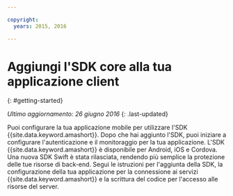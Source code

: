 ```yaml
---

copyright:
  years: 2015, 2016

---
```


# Aggiungi l'SDK core alla tua applicazione client
{: #getting-started}

*Ultimo aggiornamento: 26 giugno 2016*
{: .last-updated}

Puoi configurare la tua applicazione mobile per utilizzare l'SDK {{site.data.keyword.amashort}}.  Dopo che hai aggiunto l'SDK, puoi iniziare a configurare l'autenticazione e il monitoraggio per la tua applicazione. L'SDK {{site.data.keyword.amashort}} è disponibile per Android, iOS e Cordova. Una nuova SDK Swift è stata rilasciata, rendendo più semplice la protezione delle tue risorse di back-end. Segui le istruzioni per l'aggiunta della SDK, la configurazione della tua applicazione per la connessione ai servizi {{site.data.keyword.amashort}} e la scrittura del codice per l'accesso alle risorse del server.

